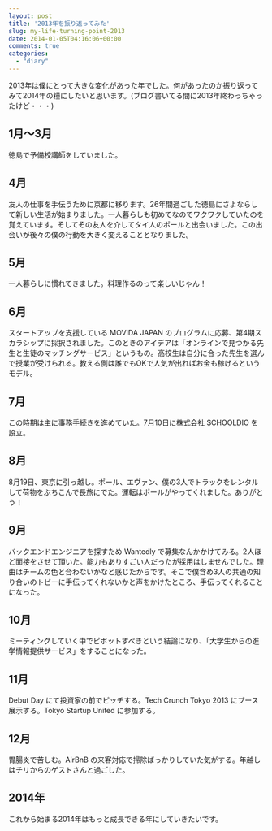 ```yaml
---
layout: post
title: '2013年を振り返ってみた'
slug: my-life-turning-point-2013
date: 2014-01-05T04:16:06+00:00
comments: true
categories:
  - "diary"
---
```


2013年は僕にとって大きな変化があった年でした。何があったのか振り返ってみて2014年の糧にしたいと思います。(ブログ書いてる間に2013年終わっちゃったけど・・・)

## 1月〜3月
徳島で予備校講師をしていました。

## 4月
友人の仕事を手伝うために京都に移ります。26年間過ごした徳島にさよならして新しい生活が始まりました。一人暮らしも初めてなのでワクワクしていたのを覚えています。そしてその友人を介してタイ人のポールと出会いました。この出会いが後々の僕の行動を大きく変えることとなりました。

## 5月
一人暮らしに慣れてきました。料理作るのって楽しいじゃん！

## 6月
スタートアップを支援している MOVIDA JAPAN のプログラムに応募、第4期スカラシップに採択されました。このときのアイデアは「オンラインで見つかる先生と生徒のマッチングサービス」というもの。高校生は自分に合った先生を選んで授業が受けられる。教える側は誰でもOKで人気が出ればお金も稼げるというモデル。

## 7月
この時期は主に事務手続きを進めていた。7月10日に株式会社 SCHOOLDIO を設立。

## 8月
8月19日、東京に引っ越し。ポール、エヴァン、僕の3人でトラックをレンタルして荷物をぶちこんで長旅にでた。運転はポールがやってくれました。ありがとう！

## 9月
バックエンドエンジニアを探すため Wantedly で募集なんかかけてみる。2人ほど面接をさせて頂いた。能力もありすごい人だったが採用はしませんでした。理由はチームの色と合わないかなと感じたからです。そこで僕含め3人の共通の知り合いのトビーに手伝ってくれないかと声をかけたところ、手伝ってくれることになった。

## 10月
ミーティングしていく中でピボットすべきという結論になり、「大学生からの進学情報提供サービス」をすることになった。

## 11月
Debut Day にて投資家の前でピッチする。Tech Crunch Tokyo 2013 にブース展示する。Tokyo Startup United に参加する。

## 12月
胃腸炎で苦しむ。AirBnB の来客対応で掃除ばっかりしていた気がする。年越しはチリからのゲストさんと過ごした。

## 2014年
これから始まる2014年はもっと成長できる年にしていきたいです。
